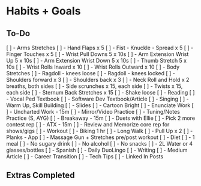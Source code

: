 # Habits + Goals

## To-Do

[ ] - Arms Stretches
  [ ] - Hand Flaps x 5
  [ ] - Fist - Knuckle - Spread x 5
  [ ] - Finger Touches x 5
  [ ] - Wrist Pull Downs 5 x 10s
  [ ] - Arm Extension Wrist Up 5 x 10s
  [ ] - Arm Extension Wrist Down 5 x 10s
  [ ] - Thumb Stretch 5 x 10s
  [ ] - Wrist Rolls Inward x 10
  [ ] - Wrist Rolls Outward x 10
[ ] - Body Stretches
  [ ] - Ragdoll - knees loose
  [ ] - Ragdoll - knees locked
  [ ] - Shoulders forward x 3
  [ ] - Shoulders back x 3
  [ ] - Neck Roll and Hold x 2 breaths, both sides
  [ ] - Side scrunches x 15, each side
  [ ] - Twists x 15, each side
  [ ] - Sternum Back Stretches x 15
  [ ] - Shake loose
[ ] - Reading
  [ ] - Vocal Ped Textbook
  [ ] - Software Dev Textbook/Article
[ ] - Singing
  [ ] - Warm Up, Skill Building
    [ ] - Slides
    [ ] - Cartoon Bright
    [ ] - Enunciate Work
  [ ] - Uncharted Work - 15m
    [ ] - Mirror/Video Practice
    [ ] - Tuning/Notes Practice (S, AYG)
  [ ] - Breakaway - 15m
    [ ] - Duets with Ellie
    [ ] - Pick 2 more contest rep
  [ ] - ATX - 15m
    [ ] - Review and Memorize core rep for shows/gigs
[ ] - Workout
  [ ] - Biking 1 hr
  [ ] - Long Walk
  [ ] - Pull Up x 2
  [ ] - Planks - App
  [ ] - Massage Gun + Stretches pre/post workout
[ ] - Diet
  [ ] - 1 meal
  [ ] - No sugary drink
  [ ] - No alcohol
  [ ] - No snacks
  [ ] - 2L Water or 4 glasses/bottles
[ ] - Spanish
  [ ] - Daily DuoLingo
[ ] - Writing
  [ ] - Medium Article
    [ ] - Career Transition
    [ ] - Tech Tips
  [ ] - Linked In Posts

## Extras Completed 
